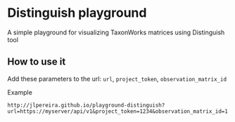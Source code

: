 # Distinguish playground

A simple playground for visualizing TaxonWorks matrices using Distinguish tool

## How to use it

Add these parameters to the url: `url`, `project_token`, `observation_matrix_id`

Example

```
http://jlpereira.github.io/playground-distinguish?url=https://myserver/api/v1&project_token=1234&observation_matrix_id=1
```
